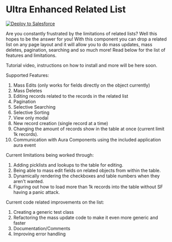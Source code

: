 # Ultra Enhanced Related List

<a href="https://githubsfdeploy.herokuapp.com?owner=Coding-With-The-Force&repo=Ultra_Enhanced_Related_List&ref=main" target="_blank">
  <img alt="Deploy to Salesforce"
       src="https://raw.githubusercontent.com/afawcett/githubsfdeploy/master/deploy.png">
</a>

Are you constantly frustrated by the limitations of related lists? Well this hopes to be the answer for you! With this component you can drop a related list on any page layout and it will allow you to do mass updates, mass deletes, pagination, searching and so much more! Read below for the list of features and limitations.

Tutorial video, instructions on how to install and more will be here soon.

Supported Features:
1) Mass Edits (only works for fields directly on the object currently)
2) Mass Deletes
3) Editing records related to the records in the related list
4) Pagination
5) Selective Searching
6) Selective Sorting
7) View only modal
8) New record creation (single record at a time)
9) Changing the amount of records show in the table at once (current limit 1k records).
10) Communication with Aura Components using the included application aura event 

Current limitations being worked through:
1) Adding picklists and lookups to the table for editing.
2) Being able to mass edit fields on related objects from within the table.
3) Dynamically rendering the checkboxes and table numbers when they aren't wanted.
4) Figuring out how to load more than 1k records into the table without SF having a panic attack.

Current code related improvements on the list:
1) Creating a generic test class
2) Refactoring the mass update code to make it even more generic and faster
3) Documentation/Comments
4) Improving error handling

